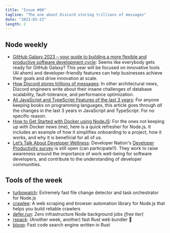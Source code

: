 ```yaml
---
title: "Issue #08"
tagline: "The one about Discord storing trillions of messages"
date: "2023-03-23"
length: 2
---
```


## Node weekly

- [GitHub Galaxy 2023 – your guide to building a more flexible and productive software development cycle](https://dub.sh/Wu52Arp): Seems like everybody gets ready for GitHub Galaxy? This year will be focused on innovative tools (AI ahem) and developer-friendly features can help businesses achieve their goals and drive innovation at scale.
- [How Discord stores trillions of messages](https://dub.sh/gIorm6d): In other architectural news, Discord engineers write about their insane challenges of database scalability, fault-tolerance, and performance optimization.
- [All JavaScript and TypeScript Features of the last 3 years](https://dub.sh/uui4bCd): For anyone keeping books on programming languages, this article goes through _all_ the changes in the last 3 years in JavaScript and TypeScript. For no specific reason.
- [How to Get Started with Docker using NodeJS](https://dub.sh/8iGz4Dc): For the ones not keeping up with Docker news (me), here is a quick refresher for Node.js. It includes an example of how it simplifies onboarding to a project, how it works, and why it is beneficial for all of us.
- [Let’s Talk About Developer Wellness](https://dub.sh/EQZ42zh): Developer Nation's [Developer Productivity survey](https://dub.sh/eBBaPIX) is still open (can participate!!). They work to raise awareness around the importance of work well-being for software developers, and contribute to the understanding of developer communities.

## Tools of the week

- [turbowatch](https://dub.sh/FoFpF6E): Extremely fast file change detector and task orchestrator for Node.js
- [crawlee](https://dub.sh/HmetraI): A web scraping and browser automation library for Node.js that helps you build reliable crawlers
- [defer.run](https://dub.sh/pVLb2Sn): Zero infrastructure Node background jobs _(free tier)_
- [rspack](https://dub.sh/DF9yzxj): (Another week, another) fast Rust web bundler 🦀️
- [bloop](https://dub.sh/dTZfhUx): Fast code search engine written in Rust
